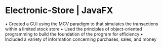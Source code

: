 # Electronic-Store | JavaFX
• Created a GUI using the MCV paradigm to that simulates the transactions within a limited stock store
• Used the principles of object-oriented programming to build the foundation of the program for efficiency 
• Included a variety of information concerning purchases, sales, and money
